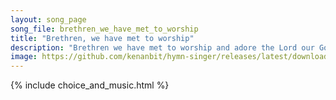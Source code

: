 ```yaml
---
layout: song_page
song_file: brethren_we_have_met_to_worship
title: "Brethren, we have met to worship"
description: "Brethren we have met to worship and adore the Lord our God. Will you pray with all your power while we try to preach the word? All is vain unless the ... english christian 4part"
image: https://github.com/kenanbit/hymn-singer/releases/latest/download/brethren_we_have_met_to_worship-trad.png
---
```


{% include choice_and_music.html %}